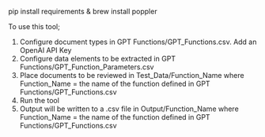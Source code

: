 pip install requirements & brew install poppler

To use this tool;

1) Configure document types in GPT Functions/GPT_Functions.csv.  Add an OpenAI API Key
2) Configure data elements to be extracted in GPT Functions/GPT_Function_Parameters.csv
3) Place documents to be reviewed in Test_Data/Function_Name where Function_Name = the name of the function defined in GPT Functions/GPT_Functions.csv
4) Run the tool
5) Output will be written to a .csv file in Output/Function_Name where Function_Name = the name of the function defined in GPT Functions/GPT_Functions.csv
